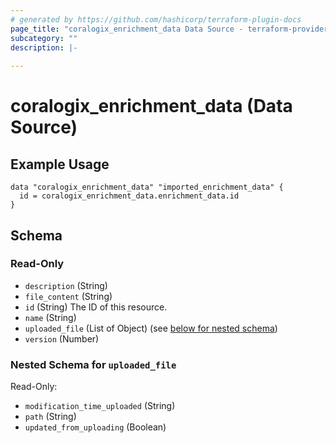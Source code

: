 ```yaml
---
# generated by https://github.com/hashicorp/terraform-plugin-docs
page_title: "coralogix_enrichment_data Data Source - terraform-provider-coralogix"
subcategory: ""
description: |-
  
---
```


# coralogix_enrichment_data (Data Source)

## Example Usage
```hcl
data "coralogix_enrichment_data" "imported_enrichment_data" {
  id = coralogix_enrichment_data.enrichment_data.id
}
```



<!-- schema generated by tfplugindocs -->
## Schema

### Read-Only

- `description` (String)
- `file_content` (String)
- `id` (String) The ID of this resource.
- `name` (String)
- `uploaded_file` (List of Object) (see [below for nested schema](#nestedatt--uploaded_file))
- `version` (Number)

<a id="nestedatt--uploaded_file"></a>
### Nested Schema for `uploaded_file`

Read-Only:

- `modification_time_uploaded` (String)
- `path` (String)
- `updated_from_uploading` (Boolean)


